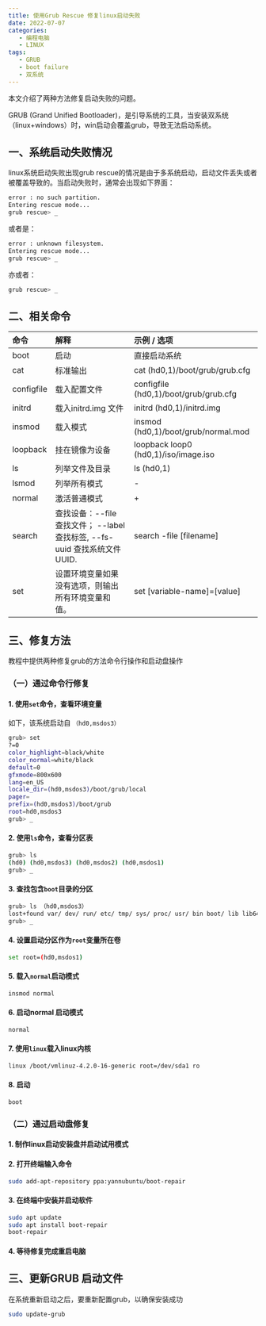 ```yaml
---
title: 使用Grub Rescue 修复linux启动失败
date: 2022-07-07
categories:
   - 编程电脑
   - LINUX
tags: 
   - GRUB
   - boot failure
   - 双系统 
---
```

本文介绍了两种方法修复启动失败的问题。
<!-- more -->
 GRUB (Grand Unified Bootloader)，是引导系统的工具，当安装双系统（linux+windows）时，win启动会覆盖grub，导致无法启动系统。

## 一、系统启动失败情况

linux系统启动失败出现grub rescue的情况是由于多系统启动，启动文件丢失或者被覆盖导致的。当启动失败时，通常会出现如下界面：

```bash
error : no such partition.
Entering rescue mode...
grub rescue> _
```

或者是：

```bash
error : unknown filesystem.
Entering rescue mode...
grub rescue> _
```

亦或者：

```bash
grub rescue> _
```

## 二、相关命令

|命令|解释|示例 / 选项|
|:----|:----|:----|
|boot|启动|直接启动系统|
|cat|标准输出|cat (hd0,1)/boot/grub/grub.cfg|
|configfile|载入配置文件|configfile (hd0,1)/boot/grub/grub.cfg|
|initrd|载入initrd.img 文件|initrd (hd0,1)/initrd.img|
|insmod|载入模式|insmod (hd0,1)/boot/grub/normal.mod|
|loopback|挂在镜像为设备|loopback loop0 (hd0,1)/iso/image.iso|
|ls|列举文件及目录|	ls (hd0,1)|
|lsmod|列举所有模式|-|
|normal|激活普通模式|+|
|search|查找设备：--file 查找文件； --label 查找标签, --fs-uuid 查找系统文件 UUID.|search -file [filename]|
|set|设置环境变量如果没有选项，则输出所有环境变量和值。|set [variable-name]=[value]|

## 三、修复方法
教程中提供两种修复grub的方法命令行操作和启动盘操作

### （一）通过命令行修复
#### 1. 使用`set`命令，查看环境变量
如下，该系统启动自 `（hd0,msdos3）`

```bash
grub> set
?=0
color_highlight=black/white
color_normal=white/black
default=0
gfxmode=800x600
lang=en_US
locale_dir=(hd0,msdos3)/boot/grub/local
pager=
prefix=(hd0,msdos3)/boot/grub
root=hd0,msdos3
grub> _
```

#### 2. 使用`ls`命令，查看分区表

```bash
grub> ls
(hd0) (hd0,msdos3) (hd0,msdos2) (hd0,msdos1)
grub> _
```

#### 3. 查找包含`boot`目录的分区

```bash
grub> ls （hd0,msdos3）
lost+found var/ dev/ run/ etc/ tmp/ sys/ proc/ usr/ bin boot/ lib lib64 mnt/ opt/ root/ sbin srv/
grub> _
```

#### 4. 设置启动分区作为`root`变量所在卷

```bash
set root=(hd0,msdos1)
```

#### 5. 载入`normal`启动模式

```bash
insmod normal
```

#### 6. 启动normal 启动模式

```bash
normal
```

#### 7. 使用`linux`载入linux内核

```bash
linux /boot/vmlinuz-4.2.0-16-generic root=/dev/sda1 ro
```

#### 8. 启动

```bash
boot
```

### （二）通过启动盘修复

#### 1. 制作linux启动安装盘并启动试用模式

#### 2. 打开终端输入命令

```bash
sudo add-apt-repository ppa:yannubuntu/boot-repair
```
#### 3. 在终端中安装并启动软件

```bash
sudo apt update
sudo apt install boot-repair
boot-repair
```
#### 4. 等待修复完成重启电脑

## 三、更新GRUB 启动文件
在系统重新启动之后，要重新配置grub，以确保安装成功

```bash
sudo update-grub
```